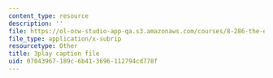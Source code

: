 ```yaml
---
content_type: resource
description: ''
file: https://ol-ocw-studio-app-qa.s3.amazonaws.com/courses/8-286-the-early-universe-fall-2013/07043967189c6b413696112794cd778f_YfbXB_MSkSY.srt
file_type: application/x-subrip
resourcetype: Other
title: 3play caption file
uid: 07043967-189c-6b41-3696-112794cd778f
---
```

